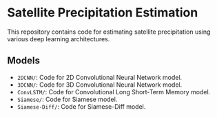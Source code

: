 # Satellite Precipitation Estimation

This repository contains code for estimating satellite precipitation using various deep learning architectures.

## Models

- `2DCNN/`: Code for 2D Convolutional Neural Network model.
- `3DCNN/`: Code for 3D Convolutional Neural Network model.
- `ConvLSTM/`: Code for Convolutional Long Short-Term Memory model.
- `Siamese/`: Code for Siamese model.
- `Siamese-Diff/`: Code for Siamese-Diff model.
